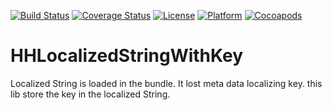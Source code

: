 [![Build Status](https://api.travis-ci.org/hyukhur/HHLocalizedStringWithKey.png)](https://travis-ci.org/hyukhur/HHLocalizedStringWithKey)
[![Coverage Status](https://img.shields.io/coveralls/hyukhur/HHLocalizedStringWithKey.svg)](https://coveralls.io/r/hyukhur/HHLocalizedStringWithKey?branch=master)
[![License](https://go-shields.herokuapp.com/license-MIT-blue.png)](http://opensource.org/licenses/MIT) [![Platform](https://cocoapod-badges.herokuapp.com/p/HHLocalizedStringWithKey/badge.png)](https://github.com/hyukhur/HHLocalizedStringWithKey/tree/master/HHLocalizedStringWithKey/Classes)
[![Cocoapods](http://img.shields.io/cocoapods/p/HHLocalizedStringWithKey.svg)](http://cocoapods.org/?q=on%3Aios%20HHLocalizedStringWithKey)&nbsp;


HHLocalizedStringWithKey
========================

Localized String is loaded in the bundle. It lost meta data localizing key. this lib store the key in the localized String.
